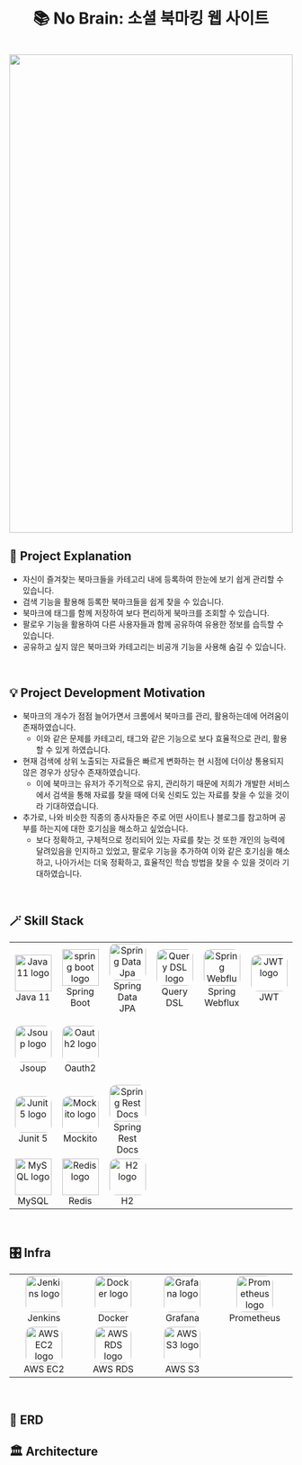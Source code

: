 <h1 align="center"> 📚 No Brain: 소셜 북마킹 웹 사이트 </h1>
<br/>
<img width="100%" height="850px" src="https://user-images.githubusercontent.com/75934088/236386046-75dbe329-02cf-41cd-bb8c-3f821f1e17f6.gif">

## 📌 Project Explanation
- 자신이 즐겨찾는 북마크들을 카테고리 내에 등록하여 한눈에 보기 쉽게 관리할 수 있습니다.
- 검색 기능을 활용해 등록한 북마크들을 쉽게 찾을 수 있습니다.
- 북마크에 태그를 함께 저장하여 보다 편리하게 북마크를 조회할 수 있습니다.
- 팔로우 기능을 활용하여 다른 사용자들과 함께 공유하여 유용한 정보를 습득할 수 있습니다.
- 공유하고 싶지 않은 북마크와 카테고리는 비공개 기능을 사용해 숨길 수 있습니다.

<br/>

## 💡 Project Development Motivation
- 북마크의 개수가 점점 늘어가면서 크롬에서 북마크를 관리, 활용하는데에 어려움이 존재하였습니다.
  - 이와 같은 문제를 카테고리, 태그와 같은 기능으로 보다 효율적으로 관리, 활용할 수 있게 하였습니다.
- 현재 검색에 상위 노출되는 자료들은 빠르게 변화하는 현 시점에 더이상 통용되지 않은 경우가 상당수 존재하였습니다.
  - 이에 북마크는 유저가 주기적으로 유지, 관리하기 때문에 저희가 개발한 서비스에서 검색을 통해 자료를 찾을 때에 더욱 신뢰도 있는 자료를 찾을 수 있을 것이라 기대하였습니다.
- 추가로, 나와 비슷한 직종의 종사자들은 주로 어떤 사이트나 블로그를 참고하며 공부를 하는지에 대한 호기심을 해소하고 싶었습니다.
  - 보다 정확하고, 구체적으로 정리되어 있는 자료를 찾는 것 또한 개인의 능력에 달려있음을 인지하고 있었고, 팔로우 기능을 추가하여 이와 같은 호기심을 해소하고, 나아가서는 더욱 정확하고, 효율적인 학습 방법을 찾을 수 있을 것이라 기대하였습니다.

<br/>

## 🪄 Skill Stack

<table>
  <tr style="height: 120px">
    <td align="center" width="140">
        <img src="https://skillicons.dev/icons?i=java&theme=light" width="65" height="65" alt="Java 11 logo" />
        <br>Java 11
    </td>
    <td align="center" width="140">
        <img src="https://skillicons.dev/icons?i=spring&theme=light" width="65" height="65" alt="spring boot logo" />
        <br>Spring Boot
    </td>
    <td align="center" width="140">
        <img style="border-radius: 12px" src="https://blog.kakaocdn.net/dn/zVcJ7/btrqRTaogof/Sk9Wu37vvLkg618Nlx309k/img.png" width="65" height="65" alt="Spring Data Jpa logo" />
        <br>Spring Data JPA
    </td>
    <td align="center" width="140">
        <img style="border-radius: 12px" src="https://blog.kakaocdn.net/dn/xdWQ8/btrPIFeXOCO/pkEovWQcHWznekbkRYC43k/img.png" width="65" height="65" alt="Query DSL logo" />
        <br>Query DSL
    </td>
    <td align="center" width="140">
        <img style="border-radius: 12px" src="https://blog.kakaocdn.net/dn/cMZO3w/btqQCAplIu6/kFk2TN7yuxd5z1gxqPled0/img.png" width="65" height="65" alt="Spring Webflux logo"/>
        <br>Spring Webflux
    </td>
    <td align="center" width="140">
        <img style="background: white; border-radius: 12px" src="https://blog.kakaocdn.net/dn/cqbtEQ/btrZISJO4rM/psTAeZ2SeJr4mw2z80gt00/img.png" width="65" height="65" alt="JWT logo" />
        <br>JWT
    </td>
  </tr>
  <tr style="height: 120px">
    <td align="center" width="140">
        <img style="border-radius: 12px" src="https://storage.semalt.com/uploads/articles/e179d86b4554d4c5b238f86bcaf2f6342.png" width="65" height="65" alt="Jsoup logo" />
        <br>Jsoup
    </td>
    <td align="center" width="140">
        <img style="border-radius: 12px" src="https://farm4.static.flickr.com/3549/3343062926_4e65c72b65_o.png" width="65" height="65" alt="Oauth2 logo" />
        <br>Oauth2
    </td>
  </tr>
  <tr>
    <td align="center" width="140">
        <img style="border-radius: 12px" src="https://images.velog.io/images/new_wisdom/post/1fc8bd41-ec1d-4272-99f3-d2f90bc4056f/junit5.jpeg" width="65" height="65" alt="Junit 5 logo" />
        <br>Junit 5
    </td>
    <td align="center" width="140">
        <img style="background: white; border-radius: 12px" src="https://nesoy.github.io/assets/logo/mockito.png" width="65" height="65" alt="Mockito logo" />
        <br>Mockito
    </td>
    <td align="center" width="140">
        <img style="background: white; border-radius: 12px" src="https://godekdls.github.io/images/springrestdocs/logo.png" width="65" height="65" alt="Spring Rest Docs logo" />
        <br>Spring Rest Docs
    </td>
  </tr>
  <tr>
    <td align="center" width="140">
        <img src="https://skillicons.dev/icons?i=mysql&theme=light" width="65" height="65" alt="MySQL logo" />
        <br>MySQL
    </td>
    <td align="center" width="140">
        <img src="https://skillicons.dev/icons?i=redis&theme=light" width="65" height="65" alt="Redis logo" />
        <br>Redis
    </td>
    <td align="center" width="140">
        <img style="border-radius: 12px" src="https://upload.wikimedia.org/wikipedia/commons/a/a1/H2_logo.png" width="65" height="65" alt="H2 logo" />
        <br>H2
    </td>
  </tr>
</table>

<br/>

## 🎛️ Infra

<table>
  <tr>
    <td align="center" width="140">
      <img style="border-radius: 12px" src="https://skillicons.dev/icons?i=jenkins&theme=light" width="65" height="65" alt="Jenkins logo">
      <br/>Jenkins
    </td>
    <td align="center" width="140">
      <img style="border-radius: 12px" src="https://skillicons.dev/icons?i=docker&theme=light" width="65" height="65" alt="Docker logo">
      <br/>Docker
    </td>
    <td align="center" width="140">
      <img style="border-radius: 12px" src="https://skillicons.dev/icons?i=grafana&theme=light" width="65" height="65" alt="Grafana logo">
      <br/>Grafana
    </td>
    <td align="center" width="140">
      <img style="border-radius: 12px" src="https://skillicons.dev/icons?i=prometheus&theme=light" width="65" height="65" alt="Prometheus logo">
      <br/>Prometheus
    </td>
  </tr>
  <tr>
    <td align="center" width="140">
      <img style="border-radius: 12px" src="https://d2tag017dbhslw.cloudfront.net/icon/d88319dfa5d204f019b4284149886c59-7d586ea82f792b61a8c87de60565133d.svg" width="65" height="65" alt="AWS EC2 logo">
      <br/>AWS EC2
    </td>
    <td align="center" width="140">
      <img style="border-radius: 12px" src="https://d2tag017dbhslw.cloudfront.net/icon/1d374ed2a6bcf601d7bfd4fc3dfd3b5d-c9f69416d978016b3191175f35e59226.svg" width="65" height="65" alt="AWS RDS logo">
      <br/>AWS RDS
    </td>
    <td align="center" width="140">
      <img style="border-radius: 12px" src="https://d2tag017dbhslw.cloudfront.net/icon/c0828e0381730befd1f7a025057c74fb-43acc0496e64afba82dbc9ab774dc622.svg" width="65" height="65" alt="AWS S3 logo">
      <br/>AWS S3
    </td>
  </tr>
</table>

<br/>

## 🧩 ERD

## 🏛️ Architecture